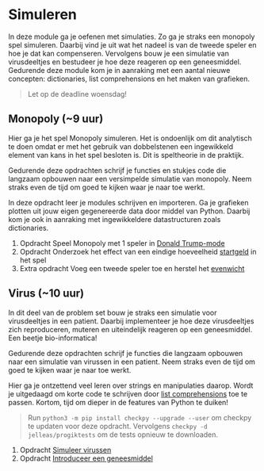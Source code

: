 # Simuleren

In deze module ga je oefenen met simulaties. Zo ga je straks een monopoly spel simuleren. Daarbij vind je uit wat het nadeel is van de tweede speler en hoe je dat kan compenseren. Vervolgens bouw je een simulatie van virusdeeltjes en bestudeer je hoe deze reageren op een geneesmiddel. Gedurende deze module kom je in aanraking met een aantal nieuwe concepten: dictionaries, list comprehensions en het maken van grafieken.

> Let op de deadline woensdag!

## Monopoly (~9 uur)

Hier ga je het spel Monopoly simuleren. Het is ondoenlijk om dit analytisch te doen omdat er met het gebruik van dobbelstenen een ingewikkeld element van kans in het spel besloten is. Dit is speltheorie in de praktijk.

Gedurende deze opdrachten schrijf je functies en stukjes code die langzaam opbouwen naar een versimpelde simulatie van monopoly. Neem straks even de tijd om goed te kijken waar je naar toe werkt. 

In deze opdracht leer je modules schrijven en importeren. Ga je grafieken plotten uit jouw eigen gegenereerde data door middel van Python. Daarbij kom je ook in aanraking met ingewikkeldere datastructuren zoals dictionaries. 

1. <span class="label label-primary">Opdracht</span> Speel Monopoly met 1 speler in [Donald Trump-mode](/problems/monopoly-trump)
2. <span class="label label-primary">Opdracht</span> Onderzoek het effect van een eindige hoeveelheid [startgeld](/problems/monopoly-startgeld) in het spel
3. <span class="label label-primary">Extra opdracht</span> Voeg een tweede speler toe en herstel het [evenwicht](/problems/monopoly-multiplayer)

## Virus (~10 uur)

In dit deel van de problem set bouw je straks een simulatie voor virusdeeltjes in een patient. Daarbij implementeer je hoe deze virusdeeltjes zich reproduceren, muteren en uiteindelijk reageren op een geneesmiddel. Een beetje bio-informatica!

Gedurende deze opdrachten schrijf je functies die langzaam opbouwen naar een simulatie van virussen in een patient. Neem straks even de tijd om goed te kijken waar je naar toe werkt.

Hier ga je ontzettend veel leren over strings en manipulaties daarop. Wordt je uitgedaagd om korte code te schrijven door [list comprehensions](/theory/comprehensions) toe te passen. Kortom, tijd om dieper in de features van Python te duiken!

> Run `python3 -m pip install checkpy --upgrade --user` om checkpy te updaten voor deze opdracht. Vervolgens `checkpy -d jelleas/progiktests` om de tests opnieuw te downloaden.

1. <span class="label label-primary">Opdracht</span> [Simuleer virussen](/problems/virus-simuleer)
2. <span class="label label-primary">Opdracht</span> [Introduceer een geneesmiddel](/problems/virus-geneesmiddel)
